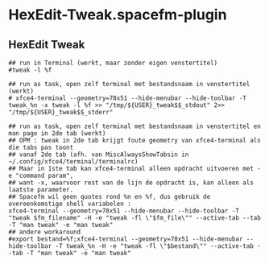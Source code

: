 # HexEdit-Tweak.spacefm-plugin
## HexEdit Tweak
    
    ## run in Terminal (werkt, maar zonder eigen venstertitel)
    #tweak -l %f
    
    ## run as task, open zelf terminal met bestandsnaam in venstertitel (werkt)
    # xfce4-terminal --geometry=78x51 --hide-menubar --hide-toolbar -T tweak_%n -x tweak -l %f >> "/tmp/${USER}_tweak$$_stdout" 2>> "/tmp/${USER}_tweak$$_stderr"
    
    ## run as task, open zelf terminal met bestandsnaam in venstertitel en man page in 2de tab (werkt)
    ## OPM : tweak in 2de tab krijgt foute geometry van xfce4-terminal als die tabs pas toont
    ## vanaf 2de tab (afh. van MiscAlwaysShowTabsin in ~/.config/xfce4/terminal/terminalrc)
    ## Maar in 1ste tab kan xfce4-terminal alleen opdracht uitvoeren met -e "command param",
    ## want -x, waarvoor rest van de lijn de opdracht is, kan alleen als laatste parameter.
    ## Spacefm wil geen quotes rond %n en %f, dus gebruik de overeenkomstige shell variabelen :
    xfce4-terminal --geometry=78x51 --hide-menubar --hide-toolbar -T "tweak $fm_filename" -H -e "tweak -fl \"$fm_file\"" --active-tab --tab -T "man tweak" -e "man tweak"
    ## andere workaround 
    #export bestand=%f;xfce4-terminal --geometry=78x51 --hide-menubar --hide-toolbar -T tweak_%n -H -e "tweak -fl \"$bestand\"" --active-tab --tab -T "man tweak" -e "man tweak"
    

